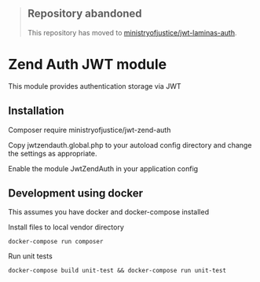 > ## Repository abandoned
>
> This repository has moved to [ministryofjustice/jwt-laminas-auth](https://github.com/ministryofjustice/jwt-laminas-auth).

# Zend Auth JWT module

This module provides authentication storage via JWT

## Installation

Composer require ministryofjustice/jwt-zend-auth

Copy jwtzendauth.global.php to your autoload config directory and
change the settings as appropriate.

Enable the module JwtZendAuth in your application config

## Development using docker

This assumes you have docker and docker-compose installed

Install files to local vendor directory

```shell script
docker-compose run composer
```

Run unit tests

```shell script
docker-compose build unit-test && docker-compose run unit-test
```
